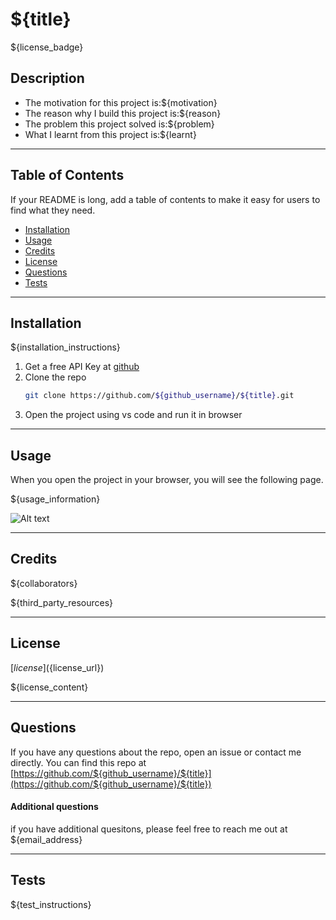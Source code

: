 # ${title}

${license_badge}

## Description

- The motivation for this project is:${motivation}
- The reason why I build this project is:${reason}
- The problem this project solved is:${problem}
- What I learnt from this project is:${learnt}


---
## Table of Contents

If your README is long, add a table of contents to make it easy for users to find what they need.

- [Installation](#installation)
- [Usage](#usage)
- [Credits](#credits)
- [License](#license)
- [Questions](#questions)
- [Tests](#tests)

---
## Installation
${installation_instructions}

1. Get a free API Key at [github](https://github.com/${github_username}/${title}#built-with)
2. Clone the repo
   ```sh
   git clone https://github.com/${github_username}/${title}.git
   ```
3. Open the project using vs code and run it in browser


---
## Usage
When you open the project in your browser, you will see the following page.

${usage_information}

![Alt text](./assets/image/${usage_iamge_name})


---
## Credits

${collaborators}

${third_party_resources}


---
## License

[${license}](${license_url})

${license_content}


---
## Questions

If you have any questions about the repo, open an issue or contact me directly. You can find this repo at [https://github.com/${github_username}/${title}](https://github.com/${github_username}/${title})

#### Additional questions

if you have additional quesitons, please feel free to reach me out at ${email_address}

---
## Tests

${test_instructions}